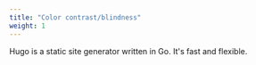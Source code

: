```yaml
---
title: "Color contrast/blindness"
weight: 1
---
```


Hugo is a static site generator written in Go. It's fast and flexible.